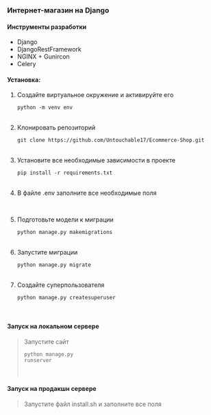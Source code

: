 
### Интернет-магазин на Django

#### Инструменты разработки

<ul>
    <li>Django</li>
    <li>DjangoRestFramework</li>
    <li>NGINX + Gunircon</li>
    <li>Celery</li>
</ul>

#### Установка:

<ol>
    <li>Создайте виртуальное окружение и активируйте его<pre><code>python -m venv env</code></pre><br></li>
    <li>Клонировать репозиторий<pre><code>git clone https://github.com/Untouchable17/Ecommerce-Shop.git</code></pre><br></li>
    <li>Установите все необходимые зависимости в проекте<pre><code>pip install -r requirements.txt</code></pre><br></li>
    <li>В файле .env заполните все необходимые поля<pre></pre><br></li>
    <li>Подготовьте модели к миграции<pre><code>python manage.py makemigrations</code></pre><br>
    <li>Запустите миграции<pre><code>python manage.py migrate</code></pre><br>
    <li>Создайте суперпользователя<pre><code>python manage.py createsuperuser</code></pre><br>
</ol>

#### Запуск на локальном сервере

> Запустите сайт<pre><code>python manage.py runserver</code></pre><br></li>


#### Запуск на продакшн сервере

> Запустите файл install.sh и заполните все поля

